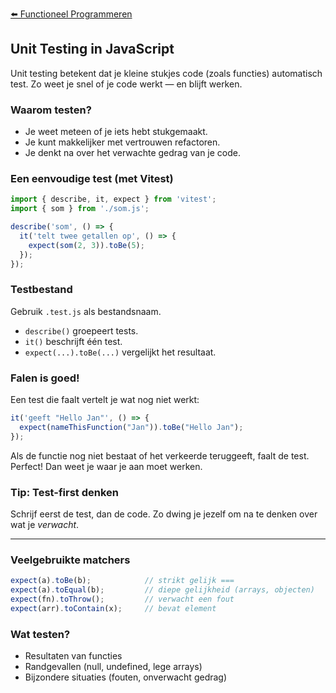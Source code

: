 [⬅️ Functioneel Programmeren](./js-101-fp.md)

## Unit Testing in JavaScript

Unit testing betekent dat je kleine stukjes code (zoals functies) automatisch test. Zo weet je snel of je code werkt — en blijft werken.

### Waarom testen?

* Je weet meteen of je iets hebt stukgemaakt.
* Je kunt makkelijker met vertrouwen refactoren.
* Je denkt na over het verwachte gedrag van je code.

### Een eenvoudige test (met Vitest)

```js
import { describe, it, expect } from 'vitest';
import { som } from './som.js';

describe('som', () => {
  it('telt twee getallen op', () => {
    expect(som(2, 3)).toBe(5);
  });
});
```

### Testbestand

Gebruik `.test.js` als bestandsnaam.

* `describe()` groepeert tests.
* `it()` beschrijft één test.
* `expect(...).toBe(...)` vergelijkt het resultaat.

### Falen is goed!

Een test die faalt vertelt je wat nog niet werkt:

```js
it('geeft "Hello Jan"', () => {
  expect(nameThisFunction("Jan")).toBe("Hello Jan");
});
```

Als de functie nog niet bestaat of het verkeerde teruggeeft, faalt de test. Perfect! Dan weet je waar je aan moet werken.

### Tip: Test-first denken

Schrijf eerst de test, dan de code. Zo dwing je jezelf om na te denken over wat je *verwacht*.

---

### Veelgebruikte matchers

```js
expect(a).toBe(b);            // strikt gelijk ===
expect(a).toEqual(b);         // diepe gelijkheid (arrays, objecten)
expect(fn).toThrow();         // verwacht een fout
expect(arr).toContain(x);     // bevat element
```

### Wat testen?

* Resultaten van functies
* Randgevallen (null, undefined, lege arrays)
* Bijzondere situaties (fouten, onverwacht gedrag)

